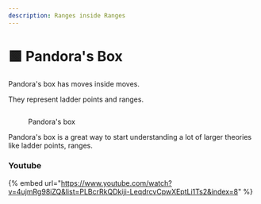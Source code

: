 ```yaml
---
description: Ranges inside Ranges
---
```


# 🟩 Pandora's Box

Pandora's box has moves inside moves.

They represent ladder points and ranges.

<figure><img src="../../.gitbook/assets/image (5) (1) (2) (1).png" alt=""><figcaption><p>Pandora's box</p></figcaption></figure>

Pandora's box is a great way to start understanding a lot of larger theories like ladder points, ranges.



### Youtube

{% embed url="https://www.youtube.com/watch?v=4ujmRg98iZQ&list=PLBcrRkQDkiji-LeqdrcvCpwXEptLi1Ts2&index=8" %}

